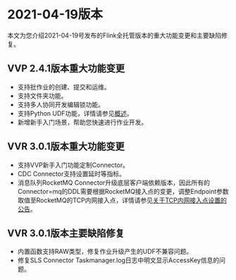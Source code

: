 # 2021-04-19版本

本文为您介绍2021-04-19号发布的Flink全托管版本的重大功能变更和主要缺陷修复。

## VVP 2.4.1版本重大功能变更

-   支持批作业的创建、提交和运维。
-   支持文件夹功能。
-   支持多人协同开发编辑锁功能。
-   支持Python UDF功能，详情请参见[概述]()。
-   新增新手入门场景，帮助您快速进行作业开发。

## VVR 3.0.1版本重大功能变更

-   支持VVP新手入门功能定制Connector。
-   CDC Connector支持设置延时等指标。
-   消息队列RocketMQ Connector升级底层客户端依赖版本，因此所有的Connector=mq的DDL需要根据RocketMQ接入点的变更，调整Endpoint参数取值至RocketMQ的TCP内网接入点，详情请参见[关于TCP内网接入点设置的公告]()。

## VVR 3.0.1版本主要缺陷修复

-   内置函数支持RAW类型，修复作业升级产生的UDF不兼容问题。
-   修复SLS Connector Taskmanager.log日志中明文显示AccessKey信息的问题。

